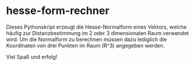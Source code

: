 # hesse-form-rechner

Dieses Pythonskript erzeugt die Hesse-Normalform eines Vektors, welche häufig zur Distanzbestimmung im 2 oder 3 dimensionalen Raum verwendet wird.
Um die Normalform zu berechnen müssen dazu lediglich die Koordinaten von drei Punkten im Raum (R^3) angegeben werden.

Viel Spaß und erfolg!
